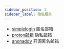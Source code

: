 ```yaml
---
sidebar_position: 1
sidebar_label: 隐私服务
---
```


- [simplelogin](https://simplelogin.io/) 匿名邮箱
- [proton邮箱](https://proton.me/) 隐私邮箱
- [anonaddy](https://anonaddy.com/) 开源匿名邮箱
